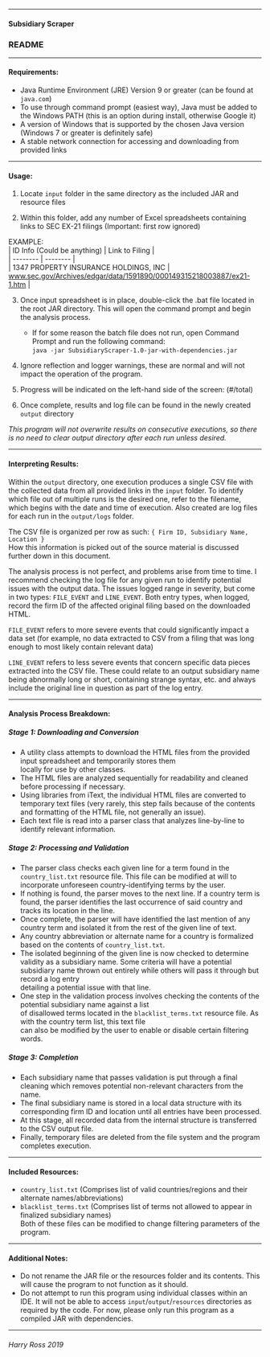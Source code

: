 ----------------------------------
#### Subsidiary Scraper
### README

----------------------------------
#### Requirements:
* Java Runtime Environment (JRE) Version 9 or greater (can be found at `java.com`)
* To use through command prompt (easiest way), Java must be added to the Windows PATH (this is an option during install, otherwise Google it)
* A version of Windows that is supported by the chosen Java version (Windows 7 or greater is definitely safe)
* A stable network connection for accessing and downloading from provided links

----------------------------------
#### Usage:

1. Locate `input` folder in the same directory as the included JAR and resource files

2. Within this folder, add any number of Excel spreadsheets containing links to SEC EX-21 filings 
(Important: first row ignored)  

EXAMPLE:  
| ID Info (Could be anything) | Link to Filing |  
| -------- | -------- |  
| 1347 PROPERTY INSURANCE HOLDINGS, INC | www.sec.gov/Archives/edgar/data/1591890/000149315218003887/ex21-1.htm |  


3. Once input spreadsheet is in place, double-click the .bat file located in the root JAR directory. This will open the
command prompt and begin the analysis process.
    * If for some reason the batch file does not run, open Command Prompt and run the following command:  
    `java -jar SubsidiaryScraper-1.0-jar-with-dependencies.jar`  

4. Ignore reflection and logger warnings, these are normal and will not impact the operation of the program.

5. Progress will be indicated on the left-hand side of the screen: (#/total)

6. Once complete, results and log file can be found in the newly created `output` directory

_This program will not overwrite results on consecutive executions, so there is no need to clear output directory
after each run unless desired._

----------------------------------
#### Interpreting Results:
Within the `output` directory, one execution produces a single CSV file with the collected data from all provided 
links in the `input` folder. To identify which file out of multiple runs is the desired one, refer to the filename, 
which begins with the date and time of execution. Also created are log files for each run in the `output/logs` folder.  
  
The CSV file is organized per row as such: `{ Firm ID, Subsidiary Name, Location }`  
How this information is picked out of the source material is discussed further down in this document.
  
The analysis process is not perfect, and problems arise from time to time. I recommend checking the log file for any 
given run to identify potential issues with the output data. The issues logged range in severity, but come in two types: 
`FILE_EVENT` and `LINE_EVENT`. Both entry types, when logged, record the firm ID of the affected original filing based on 
the downloaded HTML.  
  
`FILE_EVENT` refers to more severe events that could significantly impact a data set (for example, no data extracted to 
CSV from a filing that was long enough to most likely contain relevant data)  
  
`LINE_EVENT` refers to less severe events that concern specific data pieces extracted into the CSV file. These could 
relate to an output subsidiary name being abnormally long or short, containing strange syntax, etc. and always include 
the original line in question as part of the log entry.

----------------------------------
#### Analysis Process Breakdown:  
##### Stage 1: Downloading and Conversion
* A utility class attempts to download the HTML files from the provided input spreadsheet and temporarily stores them  
locally for use by other classes.
* The HTML files are analyzed sequentially for readability and cleaned before processing if necessary.
* Using libraries from iText, the individual HTML files are converted to temporary text files (very rarely, 
this step fails because of the contents and formatting of the HTML file, not generally an issue).  
* Each text file is read into a parser class that analyzes line-by-line to identify relevant information.

##### Stage 2: Processing and Validation
* The parser class checks each given line for a term found in the `country_list.txt` resource file. This file can be 
modified at will to incorporate unforeseen country-identifying terms by the user.
* If nothing is found, the parser moves to the next line. If a country term is found, the parser identifies the last 
occurrence of said country and tracks its location in the line.
* Once complete, the parser will have identified the last mention of any country term and isolated it from the rest 
of the given line of text.
* Any country abbreviation or alternate name for a country is formalized based on the contents of `country_list.txt`.
* The isolated beginning of the given line is now checked to determine validity as a subsidiary name. Some criteria 
will have a potential subsidiary name thrown out entirely while others will pass it through but record a log entry  
detailing a potential issue with that line.
* One step in the validation process involves checking the contents of the potential subsidiary name against a list  
of disallowed terms located in the `blacklist_terms.txt` resource file. As with the country term list, this text file  
can also be modified by the user to enable or disable certain filtering words.

##### Stage 3: Completion
* Each subsidiary name that passes validation is put through a final cleaning which removes potential non-relevant 
characters from the name.
* The final subsidiary name is stored in a local data structure with its corresponding firm ID and location until 
all entries have been processed.
* At this stage, all recorded data from the internal structure is transferred to the CSV output file.
* Finally, temporary files are deleted from the file system and the program completes execution.

-----------------------------------
#### Included Resources:
* `country_list.txt` (Comprises list of valid countries/regions and their alternate names/abbreviations)
* `blacklist_terms.txt` (Comprises list of terms not allowed to appear in finalized subsidiary names)  
Both of these files can be modified to change filtering parameters of the program.  

----------------------------------
#### Additional Notes:
* Do not rename the JAR file or the resources folder and its contents. This will cause the program to not function as 
it should.
* Do not attempt to run this program using individual classes within an IDE. It will not be able to access 
`input`/`output`/`resources` directories as required by the code. For now, please only run this program as a compiled 
JAR with dependencies.

-----------------------------------

###### _Harry Ross 2019_
